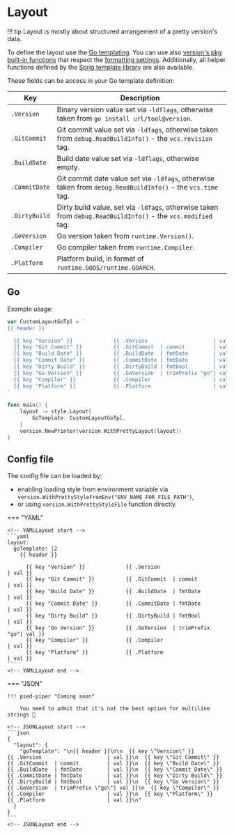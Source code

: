 # Layout

!!! tip
    Layout is mostly about structured arrangement of a pretty version's data.

To define the layout use the [Go templating](https://pkg.go.dev/html/template). You can use also [version's pkg built-in functions](https://github.com/mszostok/version/blob/main/style/go-tpl-funcs.go) that respect the [formatting settings](./format.md). Additionally, all helper functions defined by the [Sprig template library](https://masterminds.github.io/sprig/) are also available.

These fields can be access in your Go template definition:

| Key           | Description                                                                                                  |
|---------------|--------------------------------------------------------------------------------------------------------------|
| `.Version`    | Binary version value set via `-ldflags`, otherwise taken from `go install url/tool@version`.                 |
| `.GitCommit`  | Git commit value set via `-ldfags`, otherwise taken from `debug.ReadBuildInfo()` - the `vcs.revision` tag.   |
| `.BuildDate`  | Build date value set via `-ldflags`, otherwise empty.                                                        |
| `.CommitDate` | Git commit date value set via `-ldfags`, otherwise taken from `debug.ReadBuildInfo()` - the `vcs.time` tag.  |
| `.DirtyBuild` | Dirty build value, set via `-ldfags`, otherwise taken from `debug.ReadBuildInfo()` - the `vcs.modified` tag. |
| `.GoVersion`  | Go version taken from `runtime.Version()`.                                                                   |
| `.Compiler`   | Go compiler taken from `runtime.Compiler`.                                                                   |
| `.Platform`   | Platform build, in format of `runtime.GOOS/runtime.GOARCH`.                                                  |

## Go

Example usage:

```go
var CustomLayoutGoTpl = `
{{ header }}

  {{ key "Version" }}             {{ .Version                     | val }}
  {{ key "Git Commit" }}          {{ .GitCommit  | commit         | val }}
  {{ key "Build Date" }}          {{ .BuildDate  | fmtDate        | val }}
  {{ key "Commit Date" }}         {{ .CommitDate | fmtDate        | val }}
  {{ key "Dirty Build" }}         {{ .DirtyBuild | fmtBool        | val }}
  {{ key "Go Version" }}          {{ .GoVersion  | trimPrefix "go"| val }}
  {{ key "Compiler" }}            {{ .Compiler                    | val }}
  {{ key "Platform" }}            {{ .Platform                    | val }}
`

func main() {
	layout := style.Layout{
		GoTemplate: CustomLayoutGoTpl,
	}
	version.NewPrinter(version.WithPrettyLayout(layout))
}
```

## Config file

The config file can be loaded by:

- enabling loading style from environment variable via `version.WithPrettyStyleFromEnv("ENV_NAME_FOR_FILE_PATH")`,
- or using `version.WithPrettyStyleFile` function directly.

=== "YAML"

    <!-- YAMLLayout start -->
    ```yaml
    layout:
      goTemplate: |2
        {{ header }}

          {{ key "Version" }}             {{ .Version                     | val }}
          {{ key "Git Commit" }}          {{ .GitCommit  | commit         | val }}
          {{ key "Build Date" }}          {{ .BuildDate  | fmtDate        | val }}
          {{ key "Commit Date" }}         {{ .CommitDate | fmtDate        | val }}
          {{ key "Dirty Build" }}         {{ .DirtyBuild | fmtBool        | val }}
          {{ key "Go Version" }}          {{ .GoVersion  | trimPrefix "go"| val }}
          {{ key "Compiler" }}            {{ .Compiler                    | val }}
          {{ key "Platform" }}            {{ .Platform                    | val }}
    ```
    <!-- YAMLLayout end -->

=== "JSON"

    !!! pied-piper "Coming soon"

        You need to admit that it's not the best option for multiline strings 😬

    <!-- JSONLayout start -->
    ```json
    {
      "layout": {
        "goTemplate": "\n{{ header }}\n\n  {{ key \"Version\" }}             {{ .Version                     | val }}\n  {{ key \"Git Commit\" }}          {{ .GitCommit  | commit         | val }}\n  {{ key \"Build Date\" }}          {{ .BuildDate  | fmtDate        | val }}\n  {{ key \"Commit Date\" }}         {{ .CommitDate | fmtDate        | val }}\n  {{ key \"Dirty Build\" }}         {{ .DirtyBuild | fmtBool        | val }}\n  {{ key \"Go Version\" }}          {{ .GoVersion  | trimPrefix \"go\"| val }}\n  {{ key \"Compiler\" }}            {{ .Compiler                    | val }}\n  {{ key \"Platform\" }}            {{ .Platform                    | val }}\n"
      }
    }
    ```
    <!-- JSONLayout end -->

